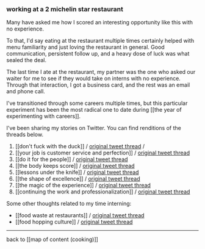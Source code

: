 ### working at a 2 michelin star restaurant

Many have asked me how I scored an interesting opportunity like this with no experience. 

To that, I'd say eating at the restaurant multiple times certainly helped with menu familiarity and just loving the restaurant in general. Good communication, persistent follow up, and a heavy dose of luck was what sealed the deal.

The last time I ate at the restaurant, my partner was the one who asked our waiter for me to see if they would take on interns with no experience. Through that interaction, I got a business card, and the rest was an email and phone call.

I've transitioned through some careers multiple times, but this particular experiment has been the most radical one to date during [[the year of experimenting with careers]].

I've been sharing my stories on Twitter. You can find renditions of the threads below.

1. [[don't fuck with the duck]] / [original tweet thread](https://twitter.com/frankchen07/status/1551613360231174145) / 
2. [[your job is customer service and perfection]] / [original tweet thread](https://twitter.com/frankchen07/status/1553415561777795072)
3. [[do it for the people]] / [original tweet thread](https://twitter.com/frankchen07/status/1555236984875929600)
4. [[the body keeps score]] / [original tweet thread](https://twitter.com/frankchen07/status/1556715866430967808)
5. [[lessons under the knife]] / [original tweet thread](https://twitter.com/frankchen07/status/1558694736772313088)
6. [[the shape of excellence]] / [original tweet thread](https://twitter.com/frankchen07/status/1563809158343770112)
7. [[the magic of the experience]] / [original tweet thread](https://twitter.com/frankchen07/status/1566487628848828416)
8. [[continuing the work and professionalization]] / [original tweet thread](https://twitter.com/frankchen07/status/1577104580059357186)

Some other thoughts related to my time interning: 

- [[food waste at restaurants]] / [original tweet thread](https://twitter.com/frankchen07/status/1554516162876059648)
- [[food hopping culture]] / [original tweet thread](https://twitter.com/frankchen07/status/1568628376189161472)

---

back to [[map of content (cooking)]]
